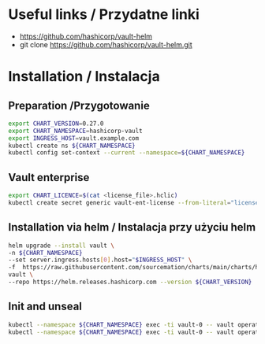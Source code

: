 # Useful links / Przydatne linki
- https://github.com/hashicorp/vault-helm
- git clone https://github.com/hashicorp/vault-helm.git

# Installation / Instalacja
## Preparation /Przygotowanie

```bash
export CHART_VERSION=0.27.0
export CHART_NAMESPACE=hashicorp-vault
export INGRESS_HOST=vault.example.com
kubectl create ns ${CHART_NAMESPACE}
kubectl config set-context --current --namespace=${CHART_NAMESPACE}
```

## Vault enterprise

```bash
export CHART_LICENCE=$(cat <license_file>.hclic)
kubectl create secret generic vault-ent-license --from-literal="license=${CHART_LICENCE}"
```

## Installation via helm / Instalacja przy użyciu helm
```bash
helm upgrade --install vault \
-n ${CHART_NAMESPACE}
--set server.ingress.hosts[0].host="$INGRESS_HOST" \
-f  https://raw.githubusercontent.com/sourcemation/charts/main/charts/hashocorp_vault_ent/${CHART_VERSION}/values \
vault \
--repo https://helm.releases.hashicorp.com --version ${CHART_VERSION}
```

## Init and unseal 
```bash
kubectl --namespace ${CHART_NAMESPACE} exec -ti vault-0 -- vault operator init
kubectl --namespace ${CHART_NAMESPACE} exec -ti vault-0 -- vault operator unseal # repeat 3 times for first 3 keys / powtórzyć 3 razy dla 3 pierwszych kluczy
```

